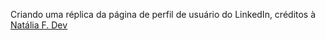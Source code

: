 Criando uma réplica da página de perfil de usuário do LinkedIn, créditos à [Natália F. Dev](https://github.com/natalia-fs)